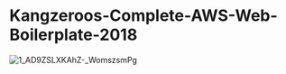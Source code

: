 # Kangzeroos-Complete-AWS-Web-Boilerplate-2018

![1_AD9ZSLXKAhZ-_WomszsmPg](https://user-images.githubusercontent.com/22982964/124559192-05ccaa80-de6e-11eb-873b-c722cc93d4fa.png)
